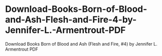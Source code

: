 # Download-Books-Born-of-Blood-and-Ash-Flesh-and-Fire-4-by-Jennifer-L.-Armentrout-PDF
Download Books Born of Blood and Ash (Flesh and Fire, #4) by Jennifer L. Armentrout PDF

